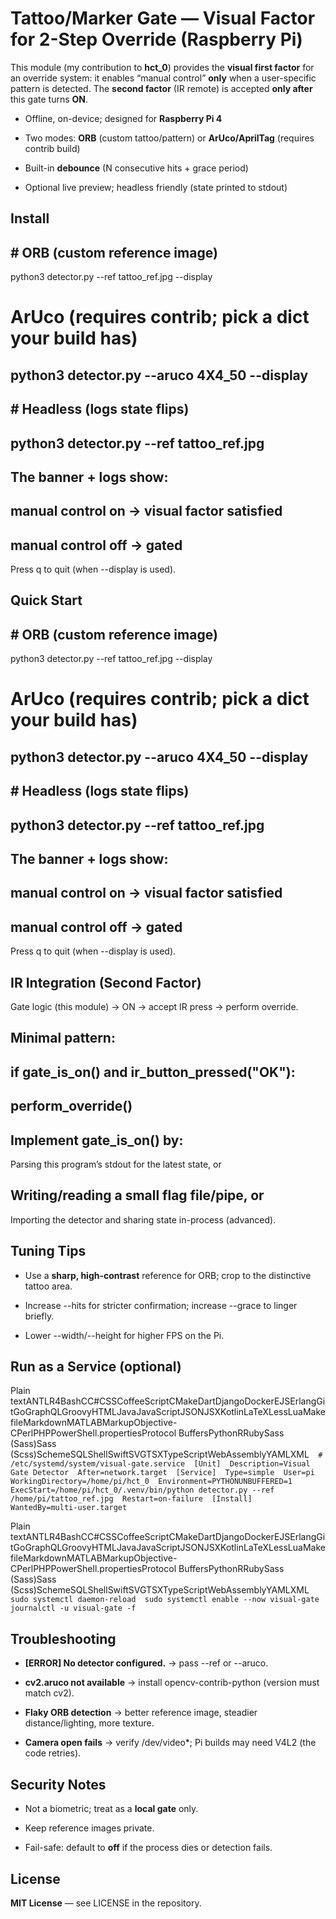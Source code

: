 Tattoo/Marker Gate — Visual Factor for 2-Step Override (Raspberry Pi)
=====================================================================

This module (my contribution to **hct\_0**) provides the **visual first factor** for an override system: it enables “manual control” **only** when a user-specific pattern is detected. The **second factor** (IR remote) is accepted **only after** this gate turns **ON**.

*   Offline, on-device; designed for **Raspberry Pi 4**
    
*   Two modes: **ORB** (custom tattoo/pattern) or **ArUco/AprilTag** (requires contrib build)
    
*   Built-in **debounce** (N consecutive hits + grace period)
    
*   Optional live preview; headless friendly (state printed to stdout)
    

Install
-------
## # ORB (custom reference image)

python3 detector.py --ref tattoo_ref.jpg --display

# ArUco (requires contrib; pick a dict your build has)

## python3 detector.py --aruco 4X4_50 --display

## # Headless (logs state flips)

## python3 detector.py --ref tattoo_ref.jpg

## The banner + logs show:

## manual control on → visual factor satisfied

## manual control off → gated

Press q to quit (when --display is used).

Quick Start
-----------

## # ORB (custom reference image)

python3 detector.py --ref tattoo_ref.jpg --display

# ArUco (requires contrib; pick a dict your build has)

## python3 detector.py --aruco 4X4_50 --display

## # Headless (logs state flips)

## python3 detector.py --ref tattoo_ref.jpg

## The banner + logs show:

## manual control on → visual factor satisfied

## manual control off → gated

Press q to quit (when --display is used).
    

IR Integration (Second Factor)
------------------------------

Gate logic (this module) → ON → accept IR press → perform override.

## Minimal pattern:

## if gate_is_on() and ir_button_pressed("OK"):

## perform_override()

## Implement gate_is_on() by:

Parsing this program’s stdout for the latest state, or

## Writing/reading a small flag file/pipe, or

Importing the detector and sharing state in-process (advanced).

Tuning Tips
-----------

*   Use a **sharp, high-contrast** reference for ORB; crop to the distinctive tattoo area.
    
*   Increase --hits for stricter confirmation; increase --grace to linger briefly.
    
*   Lower --width/--height for higher FPS on the Pi.
    

Run as a Service (optional)
---------------------------

Plain textANTLR4BashCC#CSSCoffeeScriptCMakeDartDjangoDockerEJSErlangGitGoGraphQLGroovyHTMLJavaJavaScriptJSONJSXKotlinLaTeXLessLuaMakefileMarkdownMATLABMarkupObjective-CPerlPHPPowerShell.propertiesProtocol BuffersPythonRRubySass (Sass)Sass (Scss)SchemeSQLShellSwiftSVGTSXTypeScriptWebAssemblyYAMLXML`   # /etc/systemd/system/visual-gate.service  [Unit]  Description=Visual Gate Detector  After=network.target  [Service]  Type=simple  User=pi  WorkingDirectory=/home/pi/hct_0  Environment=PYTHONUNBUFFERED=1  ExecStart=/home/pi/hct_0/.venv/bin/python detector.py --ref /home/pi/tattoo_ref.jpg  Restart=on-failure  [Install]  WantedBy=multi-user.target   `

Plain textANTLR4BashCC#CSSCoffeeScriptCMakeDartDjangoDockerEJSErlangGitGoGraphQLGroovyHTMLJavaJavaScriptJSONJSXKotlinLaTeXLessLuaMakefileMarkdownMATLABMarkupObjective-CPerlPHPPowerShell.propertiesProtocol BuffersPythonRRubySass (Sass)Sass (Scss)SchemeSQLShellSwiftSVGTSXTypeScriptWebAssemblyYAMLXML`   sudo systemctl daemon-reload  sudo systemctl enable --now visual-gate  journalctl -u visual-gate -f   `

Troubleshooting
---------------

*   **\[ERROR\] No detector configured.** → pass --ref or --aruco.
    
*   **cv2.aruco not available** → install opencv-contrib-python (version must match cv2).
    
*   **Flaky ORB detection** → better reference image, steadier distance/lighting, more texture.
    
*   **Camera open fails** → verify /dev/video\*; Pi builds may need V4L2 (the code retries).
    

Security Notes
--------------

*   Not a biometric; treat as a **local gate** only.
    
*   Keep reference images private.
    
*   Fail-safe: default to **off** if the process dies or detection fails.
    

License
-------

**MIT License** — see LICENSE in the repository.